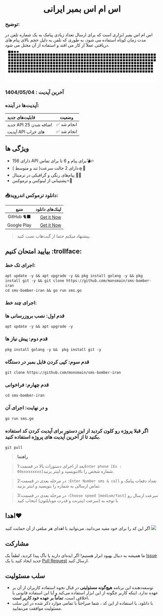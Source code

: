 <div align="center"> <h1>اس ام اس بمبر ایرانی</h1>
</div>

### **توضیح:**
اس ام اس بمبر ابزاری است که برای ارسال تعداد زیادی پیامک به یک شماره تلفن در مدت زمان کوتاه استفاده می شود، به طوری که تلفن به دلیل حجم بالای پیام های دریافتی عملاً از کار می افتد و استفاده از آن مختل می شود.
<br><img src="https://github.com/monsmain/ighack/blob/main/images/snake.svg" width="1280px">

### آخرین آپدیت : 1404/05/04
### آپدیت‌ها در آینده:
| قابلیت‌های جدید | وضعیت |
|:---|:---:|
| جدید API اضافه شدن 25    | ✅ انجام شد  |
| آپدیت API های خراب    | ✅ انجام شد |

## ویژگی ها
- دارای 156 API برای پیام و 6 تا برای تماس💣🔥
- دارای 2 حالت سرعت( تند و متوسط )🛸🚀
- پیام‌های رنگی و گرافیکی در ترمینال 🤩🌈
- پشتیبانی از لینوکس و ترموکس⭐💫

### 📥دانلود ترموکس اندروید:
| منبع | لینک‌های دانلود |
|:--------:| -------------:|
| GitHub 🐈‍⬛|[Get it Now](https://github.com/termux/termux-app/releases)|
| Google Play|[Get it Now](https://play.google.com/store/apps/details?id=com.termux)|                   
> پیشنهاد میکنم حتما از گیت‌هاب نصب کنید.
## بیایید امتحان کنیم :trollface:
### اجرای تک خط:
```
apt update -y && apt upgrade -y && pkg install golang -y && pkg install git -y && git clone https://github.com/monsmain/sms-bomber-iran
cd sms-bomber-iran && go run sms.go
```
### اجرای چند خط:
### قدم اول: نصب بروزرسانی ها
```
apt update -y && apt upgrade -y
```
### قدم دوم: پیش نیاز ها
```
pkg install golang -y &&  pkg install git -y
```
### قدم سوم: کپی کردن فایل بمبر در دستگاه
```
git clone https://github.com/monsmain/sms-bomber-iran
```
### قدم چهارم: فراخوانی
```
cd sms-bomber-iran
```
### و در نهایت: اجرای آن
```
go run sms.go
```
### اگر قبلا پروژه رو کلون کردید از این دستور برای آپدیت کردن کد استفاده بکنید تا از آخرین آپدیت های پروژه استفاده کنید.
```
git pull
```
>  **راهنما**                        

>1:بعد از اجرای دستورات بالا در قسمت`Enter phone [Ex : 09xxxxxxxxx]`شماره شخص را با` 0 `بنویسید و اینتر بزنید.

>2:در مرحله بعدی در قسمت `:Enter Number sms & call` تعداد دفعات پیامک و تماس ارسالی به شماره را بنویسید و اینتر بزنید.

>3:در مرحله بعدی در قسمت `:Choose speed [medium/fast]` سرعت ارسال رو با توجه به (سرعت اینترنت و قدرت موبایلتون) انتخاب کنید 
## اهدا❤️
اگر این کد را برای خود مفید می‌دانید، می‌توانید با اهدای هر مبلغی از آن حمایت کنید
  <a href="https://monsmain.github.io/index.html#timeline03-1l"><img src="https://img.shields.io/badge/Donate-E5322D?style=for-the-badge&logo=ilovepdf&logoColor=white" /></a>

## مشارکت
ما همیشه به دنبال بهبود ابزار هستیم! اگر ایده‌ای دارید یا باگ پیدا کردید، لطفاً یک [Issue](https://github.com/monsmain/sms-bomber-iran/issues/new/choose) جدید ایجاد کنید یا یک [Pull Request](https://github.com/monsmain/sms-bomber-iran/pulls) ارسال کنید.
## سلب مسئولیت
* توسعه‌دهنده این برنامه **هیچ‌گونه مسئولیتی** در قبال نحوه استفاده کاربران از آن بر عهده ندارد. اینکه کاربر چگونه از این ابزار استفاده می‌کند و آیا این استفاده قانونی یا اخلاقی است، **تماماً بر عهده خود کاربر است.**
* با دانلود، یا استفاده از این کد ، شما صراحتاً با تمامی موارد ذکر شده در این سلب مسئولیت موافقت می‌نمایید.
